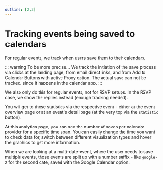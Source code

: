 ```yaml
---
outline: [2,3]
---
```


# Tracking events being saved to calendars

For regular events, we track when users save them to their calendars.

::: warning To be more precise...
We track the initiation of the save process via clicks at the landing page, from email direct links, and from Add to Calendar Buttons with active Proxy option. The actual save can not be tracked, since it happens in the calendar app.
:::

We also only do this for regular events, not for RSVP setups. In the RSVP case, we show the replies instead (enough tracking needed).

You will get to those statistics via the respective event - either at the event overview page or at an event's detail page (at the very top via the `statistic` button).

At this analytics page, you can see the number of saves per calendar provider for a specific time span. You can easily change the time you want to check data for, switch between different visualization types and hover the graphics to get more information.

When we are looking at a multi-date-event, where the user needs to save multiple events, those events are split up with a number suffix - like `google-2` for the second date, saved with the Google Calendar option.